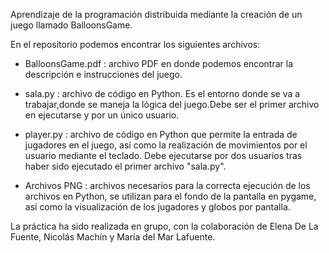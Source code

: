 
Aprendizaje de la programación distribuida mediante la creación de un juego llamado BalloonsGame.

En el repositorio podemos encontrar los siguientes archivos:

- BalloonsGame.pdf : archivo PDF en donde podemos encontrar la descripción e instrucciones del juego.

- sala.py : archivo de código en Python. Es el entorno donde se va a trabajar,donde se maneja la lógica del juego.Debe ser el primer archivo en ejecutarse y por un único usuario.

- player.py : archivo de código en Python que permite la entrada de jugadores en el juego, así como la realización de movimientos por el usuario mediante el teclado. Debe ejecutarse por dos usuarios tras haber sido ejecutado el primer archivo "sala.py".

- Archivos PNG : archivos necesarios para la correcta ejecución de los archivos en Python, se utilizan para el fondo de la pantalla en pygame, así como la visualización de los jugadores y globos por pantalla.

La práctica ha sido realizada en grupo, con la colaboración de Elena De La Fuente, Nicolás Machín y María del Mar Lafuente.
